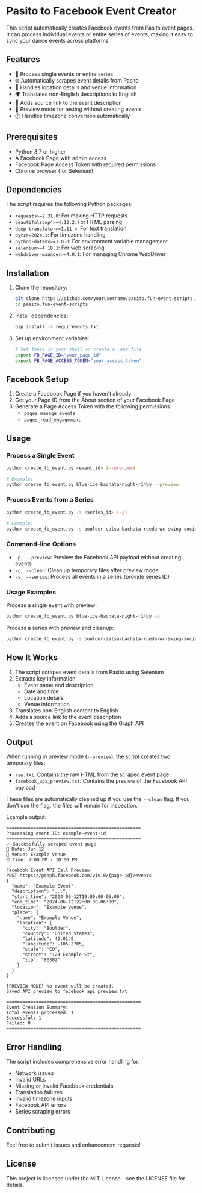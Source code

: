 # Pasito to Facebook Event Creator

This script automatically creates Facebook events from Pasito event pages. It can process individual events or entire series of events, making it easy to sync your dance events across platforms.

## Features

- 🎯 Process single events or entire series
- 🌐 Automatically scrapes event details from Pasito
- 📍 Handles location details and venue information
- 🌍 Translates non-English descriptions to English
- 🔗 Adds source link to the event description
- 👀 Preview mode for testing without creating events
- 🕒 Handles timezone conversion automatically

## Prerequisites

- Python 3.7 or higher
- A Facebook Page with admin access
- Facebook Page Access Token with required permissions
- Chrome browser (for Selenium)

## Dependencies

The script requires the following Python packages:
- `requests>=2.31.0`: For making HTTP requests
- `beautifulsoup4>=4.12.2`: For HTML parsing
- `deep-translator>=1.11.4`: For text translation
- `pytz>=2024.1`: For timezone handling
- `python-dotenv>=1.0.0`: For environment variable management
- `selenium>=4.18.1`: For web scraping
- `webdriver-manager>=4.0.1`: For managing Chrome WebDriver

## Installation

1. Clone the repository:
   ```bash
   git clone https://github.com/yourusername/pasito.fun-event-scripts.git
   cd pasito.fun-event-scripts
   ```

2. Install dependencies:
   ```bash
   pip install -r requirements.txt
   ```

3. Set up environment variables:
   ```bash
   # Set these in your shell or create a .env file
   export FB_PAGE_ID="your_page_id"
   export FB_PAGE_ACCESS_TOKEN="your_access_token"
   ```

## Facebook Setup

1. Create a Facebook Page if you haven't already
2. Get your Page ID from the About section of your Facebook Page
3. Generate a Page Access Token with the following permissions:
   - `pages_manage_events`
   - `pages_read_engagement`

## Usage

### Process a Single Event

```bash
python create_fb_event.py <event_id> [--preview]

# Example:
python create_fb_event.py blue-ice-bachata-night-r14by --preview
```

### Process Events from a Series

```bash
python create_fb_event.py -s <series_id> [-p]

# Example:
python create_fb_event.py -s boulder-salsa-bachata-rueda-wc-swing-social-xd9r4 -p
```

### Command-line Options

- `-p, --preview`: Preview the Facebook API payload without creating events
- `-c, --clean`: Clean up temporary files after preview mode
- `-s, --series`: Process all events in a series (provide series ID)

### Usage Examples

Process a single event with preview:
```bash
python create_fb_event.py blue-ice-bachata-night-r14by -p
```

Process a series with preview and cleanup:
```bash
python create_fb_event.py -s boulder-salsa-bachata-rueda-wc-swing-social-xd9r4 -p -c
```

## How It Works

1. The script scrapes event details from Pasito using Selenium
2. Extracts key information:
   - Event name and description
   - Date and time
   - Location details
   - Venue information
3. Translates non-English content to English
4. Adds a source link to the event description
5. Creates the event on Facebook using the Graph API

## Output

When running in preview mode (`--preview`), the script creates two temporary files:
- `raw.txt`: Contains the raw HTML from the scraped event page
- `facebook_api_preview.txt`: Contains the preview of the Facebook API payload

These files are automatically cleaned up if you use the `--clean` flag. If you don't use the flag, the files will remain for inspection.

Example output:
```
==================================================
Processing event ID: example-event-id
==================================================
✅ Successfully scraped event page
📅 Date: Jun 12
📍 Venue: Example Venue
⏰ Time: 7:00 PM - 10:00 PM

Facebook Event API Call Preview:
POST https://graph.facebook.com/v19.0/{page-id}/events
{
  "name": "Example Event",
  "description": "...",
  "start_time": "2024-06-12T19:00:00-06:00",
  "end_time": "2024-06-12T22:00:00-06:00",
  "location": "Example Venue",
  "place": {
    "name": "Example Venue",
    "location": {
      "city": "Boulder",
      "country": "United States",
      "latitude": 40.0149,
      "longitude": -105.2705,
      "state": "CO",
      "street": "123 Example St",
      "zip": "80302"
    }
  }
}

[PREVIEW MODE] No event will be created.
Saved API preview to facebook_api_preview.txt

==================================================
Event Creation Summary:
Total events processed: 1
Successful: 1
Failed: 0
==================================================
```

## Error Handling

The script includes comprehensive error handling for:
- Network issues
- Invalid URLs
- Missing or invalid Facebook credentials
- Translation failures
- Invalid timezone inputs
- Facebook API errors
- Series scraping errors

## Contributing

Feel free to submit issues and enhancement requests!

## License

This project is licensed under the MIT License - see the LICENSE file for details. 
